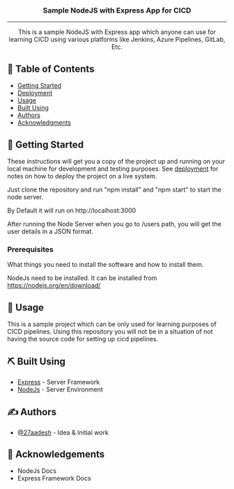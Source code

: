 

<h3 align="center">Sample NodeJS with Express App for CICD</h3>

---

<p align="center"> This is a sample NodeJS with Express app which anyone can use for learning CICD using various platforms like Jenkins, Azure Pipelines, GitLab, Etc.
    <br> 
</p>

## 📝 Table of Contents

- [Getting Started](#getting_started)
- [Deployment](#deployment)
- [Usage](#usage)
- [Built Using](#built_using)
- [Authors](#authors)
- [Acknowledgments](#acknowledgement)


## 🏁 Getting Started <a name = "getting_started"></a>

These instructions will get you a copy of the project up and running on your local machine for development and testing purposes. See [deployment](#deployment) for notes on how to deploy the project on a live system.

Just clone the repository and run "npm install" and "npm start" to start the node server.

By Default it will run on http://localhost:3000

After running the Node Server when you go to /users path, you will get the user details in a JSON format.




### Prerequisites

What things you need to install the software and how to install them.

NodeJs need to be installed.
It can be installed from https://nodejs.org/en/download/


## 🎈 Usage <a name="usage"></a>

This is a sample project which can be only used for learning purposes of CICD pipelines. Using this repository you will not be in a situation of not having the source code for setting up cicd pipelines.


## ⛏️ Built Using <a name = "built_using"></a>

- [Express](https://expressjs.com/) - Server Framework
- [NodeJs](https://nodejs.org/en/) - Server Environment

## ✍️ Authors <a name = "authors"></a>

- [@27aadesh](https://github.com/27aadesh) - Idea & Initial work

## 🎉 Acknowledgements <a name = "acknowledgement"></a>

- NodeJs Docs
- Express Framework Docs
